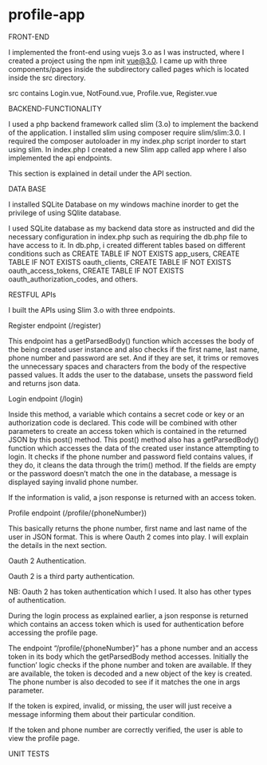 # profile-app
FRONT-END

I implemented the front-end using vuejs 3.o as I was instructed, where I created a project using the npm init vue@3.0. I came up with three components/pages inside the subdirectory called pages which is located inside the src directory.

src contains Login.vue, NotFound.vue, Profile.vue, Register.vue


BACKEND-FUNCTIONALITY 

I used a php backend framework called slim (3.o) to implement the backend of the application. 
I installed slim using composer require slim/slim:3.0. I required the composer autoloader in my index.php script inorder to start using slim.
In index.php I created a new Slim app called app where I also implemented the api endpoints.

This section is explained in detail under the API section.

DATA BASE

I installed SQLite Database on my windows machine inorder to get the privilege of using SQlite database.

I used SQLite database as my backend data store as instructed and did the necessary configuration in index.php such as requiring the db.php file to have access to it. In db.php, i created different tables based on different conditions such as CREATE TABLE IF NOT EXISTS app_users, CREATE TABLE IF NOT EXISTS oauth_clients, CREATE TABLE IF NOT EXISTS oauth_access_tokens, CREATE TABLE IF NOT EXISTS oauth_authorization_codes, and others.



RESTFUL APIs

I built the APIs using Slim 3.o with three endpoints.

Register endpoint (/register)

This endpoint has a getParsedBody() function which accesses the body of the being created user instance and also checks if the first name, last name, phone number and password are set. And if they are set, it trims or removes the unnecessary spaces and characters from the body of the respective passed values. It adds the user to the database, unsets the password field and returns json data.


Login endpoint (/login)

Inside this method, a variable which contains a secret code or key or an authorization code is declared. This code will be combined with other parameters to create an access token which is contained in the returned JSON by this post() method. This post() method also has a getParsedBody() function which accesses the data of the created user instance attempting to login. It checks if the phone number and password field contains values, if they do, it cleans the data through the trim() method. If the fields are empty or the password doesn’t match the one in the database, a message is displayed saying invalid phone number.


If the information is valid, a json response is returned with an access token.

Profile endpoint (/profile/{phoneNumber})

This basically returns the phone number, first name and last name of the user in JSON format. This is where Oauth 2 comes into play. I will explain the details in the next section.


Oauth 2 Authentication.

Oauth 2 is a third party authentication.

NB: Oauth 2 has token authentication which I used. It also has other types of authentication.

During the login process as explained earlier, a json response is returned which contains an access token which is used for authentication before accessing the profile page.

The endpoint “/profile/{phoneNumber}”  has a phone number and an access token in its body which the getParsedBody method accesses. Initially the function’ logic checks if the phone number and token are available. If they are available, the token is decoded and a new object of the key is created.
The phone number is also decoded to see if it matches the one in args parameter.

If the token is expired, invalid, or missing, the user will just receive a message informing them about their particular condition.

If the token and phone number are correctly verified, the user is able to view the profile page.

UNIT TESTS


